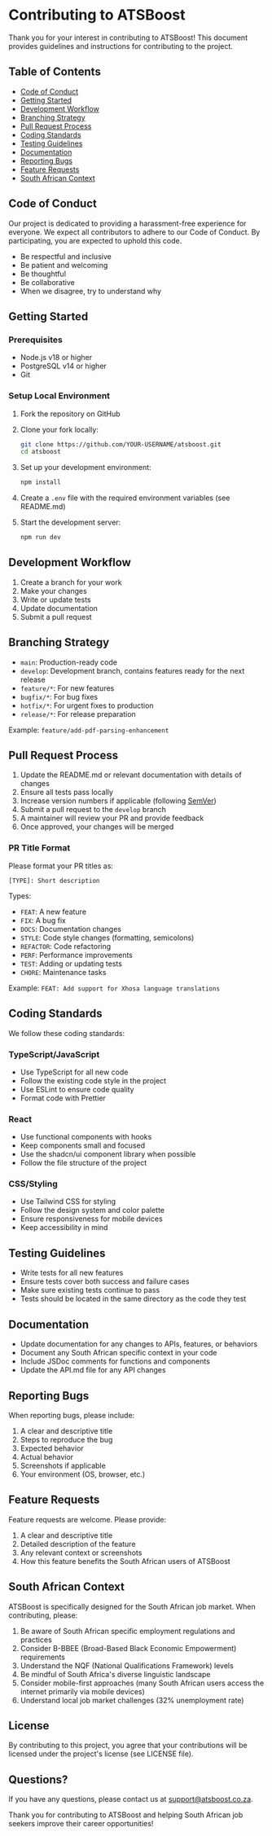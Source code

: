 # Contributing to ATSBoost

Thank you for your interest in contributing to ATSBoost! This document provides guidelines and instructions for contributing to the project.

## Table of Contents

- [Code of Conduct](#code-of-conduct)
- [Getting Started](#getting-started)
- [Development Workflow](#development-workflow)
- [Branching Strategy](#branching-strategy)
- [Pull Request Process](#pull-request-process)
- [Coding Standards](#coding-standards)
- [Testing Guidelines](#testing-guidelines)
- [Documentation](#documentation)
- [Reporting Bugs](#reporting-bugs)
- [Feature Requests](#feature-requests)
- [South African Context](#south-african-context)

## Code of Conduct

Our project is dedicated to providing a harassment-free experience for everyone. We expect all contributors to adhere to our Code of Conduct. By participating, you are expected to uphold this code.

- Be respectful and inclusive
- Be patient and welcoming
- Be thoughtful
- Be collaborative
- When we disagree, try to understand why

## Getting Started

### Prerequisites

- Node.js v18 or higher
- PostgreSQL v14 or higher
- Git

### Setup Local Environment

1. Fork the repository on GitHub
2. Clone your fork locally:
   ```bash
   git clone https://github.com/YOUR-USERNAME/atsboost.git
   cd atsboost
   ```

3. Set up your development environment:
   ```bash
   npm install
   ```

4. Create a `.env` file with the required environment variables (see README.md)

5. Start the development server:
   ```bash
   npm run dev
   ```

## Development Workflow

1. Create a branch for your work
2. Make your changes
3. Write or update tests
4. Update documentation
5. Submit a pull request

## Branching Strategy

- `main`: Production-ready code
- `develop`: Development branch, contains features ready for the next release
- `feature/*`: For new features
- `bugfix/*`: For bug fixes
- `hotfix/*`: For urgent fixes to production
- `release/*`: For release preparation

Example: `feature/add-pdf-parsing-enhancement`

## Pull Request Process

1. Update the README.md or relevant documentation with details of changes
2. Ensure all tests pass locally
3. Increase version numbers if applicable (following [SemVer](https://semver.org/))
4. Submit a pull request to the `develop` branch
5. A maintainer will review your PR and provide feedback
6. Once approved, your changes will be merged

### PR Title Format

Please format your PR titles as:
```
[TYPE]: Short description
```

Types:
- `FEAT`: A new feature
- `FIX`: A bug fix
- `DOCS`: Documentation changes
- `STYLE`: Code style changes (formatting, semicolons)
- `REFACTOR`: Code refactoring
- `PERF`: Performance improvements
- `TEST`: Adding or updating tests
- `CHORE`: Maintenance tasks

Example: `FEAT: Add support for Xhosa language translations`

## Coding Standards

We follow these coding standards:

### TypeScript/JavaScript

- Use TypeScript for all new code
- Follow the existing code style in the project
- Use ESLint to ensure code quality
- Format code with Prettier

### React

- Use functional components with hooks
- Keep components small and focused
- Use the shadcn/ui component library when possible
- Follow the file structure of the project

### CSS/Styling

- Use Tailwind CSS for styling
- Follow the design system and color palette
- Ensure responsiveness for mobile devices
- Keep accessibility in mind

## Testing Guidelines

- Write tests for all new features
- Ensure tests cover both success and failure cases
- Make sure existing tests continue to pass
- Tests should be located in the same directory as the code they test

## Documentation

- Update documentation for any changes to APIs, features, or behaviors
- Document any South African specific context in your code
- Include JSDoc comments for functions and components
- Update the API.md file for any API changes

## Reporting Bugs

When reporting bugs, please include:

1. A clear and descriptive title
2. Steps to reproduce the bug
3. Expected behavior
4. Actual behavior
5. Screenshots if applicable
6. Your environment (OS, browser, etc.)

## Feature Requests

Feature requests are welcome. Please provide:

1. A clear and descriptive title
2. Detailed description of the feature
3. Any relevant context or screenshots
4. How this feature benefits the South African users of ATSBoost

## South African Context

ATSBoost is specifically designed for the South African job market. When contributing, please:

1. Be aware of South African specific employment regulations and practices
2. Consider B-BBEE (Broad-Based Black Economic Empowerment) requirements
3. Understand the NQF (National Qualifications Framework) levels
4. Be mindful of South Africa's diverse linguistic landscape
5. Consider mobile-first approaches (many South African users access the internet primarily via mobile devices)
6. Understand local job market challenges (32% unemployment rate)

## License

By contributing to this project, you agree that your contributions will be licensed under the project's license (see LICENSE file).

## Questions?

If you have any questions, please contact us at support@atsboost.co.za.

Thank you for contributing to ATSBoost and helping South African job seekers improve their career opportunities!